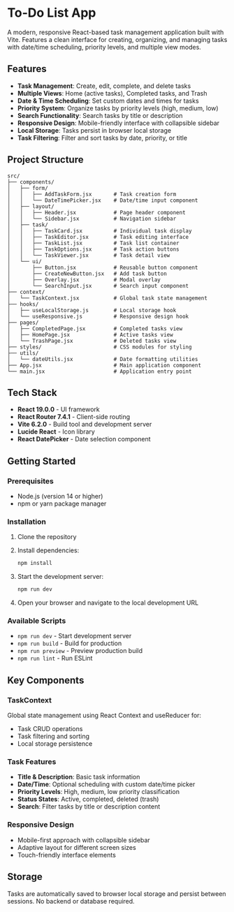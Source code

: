 # To-Do List App

A modern, responsive React-based task management application built with Vite. Features a clean interface for creating, organizing, and managing tasks with date/time scheduling, priority levels, and multiple view modes.

## Features

- **Task Management**: Create, edit, complete, and delete tasks
- **Multiple Views**: Home (active tasks), Completed tasks, and Trash
- **Date & Time Scheduling**: Set custom dates and times for tasks
- **Priority System**: Organize tasks by priority levels (high, medium, low)
- **Search Functionality**: Search tasks by title or description
- **Responsive Design**: Mobile-friendly interface with collapsible sidebar
- **Local Storage**: Tasks persist in browser local storage
- **Task Filtering**: Filter and sort tasks by date, priority, or title

## Project Structure

```
src/
├── components/
│   ├── form/
│   │   ├── AddTaskForm.jsx       # Task creation form
│   │   └── DateTimePicker.jsx    # Date/time input component
│   ├── layout/
│   │   ├── Header.jsx            # Page header component
│   │   └── Sidebar.jsx           # Navigation sidebar
│   ├── task/
│   │   ├── TaskCard.jsx          # Individual task display
│   │   ├── TaskEditor.jsx        # Task editing interface
│   │   ├── TaskList.jsx          # Task list container
│   │   ├── TaskOptions.jsx       # Task action buttons
│   │   └── TaskViewer.jsx        # Task detail view
│   └── ui/
│       ├── Button.jsx            # Reusable button component
│       ├── CreateNewButton.jsx   # Add task button
│       ├── Overlay.jsx           # Modal overlay
│       └── SearchInput.jsx       # Search input component
├── context/
│   └── TaskContext.jsx           # Global task state management
├── hooks/
│   ├── useLocalStorage.js        # Local storage hook
│   └── useResponsive.js          # Responsive design hook
├── pages/
│   ├── CompletedPage.jsx         # Completed tasks view
│   ├── HomePage.jsx              # Active tasks view
│   └── TrashPage.jsx             # Deleted tasks view
├── styles/                       # CSS modules for styling
├── utils/
│   └── dateUtils.jsx             # Date formatting utilities
├── App.jsx                       # Main application component
└── main.jsx                      # Application entry point
```

## Tech Stack

- **React 19.0.0** - UI framework
- **React Router 7.4.1** - Client-side routing
- **Vite 6.2.0** - Build tool and development server
- **Lucide React** - Icon library
- **React DatePicker** - Date selection component

## Getting Started

### Prerequisites

- Node.js (version 14 or higher)
- npm or yarn package manager

### Installation

1. Clone the repository
2. Install dependencies:
   ```bash
   npm install
   ```

3. Start the development server:
   ```bash
   npm run dev
   ```

4. Open your browser and navigate to the local development URL

### Available Scripts

- `npm run dev` - Start development server
- `npm run build` - Build for production
- `npm run preview` - Preview production build
- `npm run lint` - Run ESLint

## Key Components

### TaskContext
Global state management using React Context and useReducer for:
- Task CRUD operations
- Task filtering and sorting
- Local storage persistence

### Task Features
- **Title & Description**: Basic task information
- **Date/Time**: Optional scheduling with custom date/time picker
- **Priority Levels**: High, medium, low priority classification
- **Status States**: Active, completed, deleted (trash)
- **Search**: Filter tasks by title or description content

### Responsive Design
- Mobile-first approach with collapsible sidebar
- Adaptive layout for different screen sizes
- Touch-friendly interface elements

## Storage

Tasks are automatically saved to browser local storage and persist between sessions. No backend or database required.